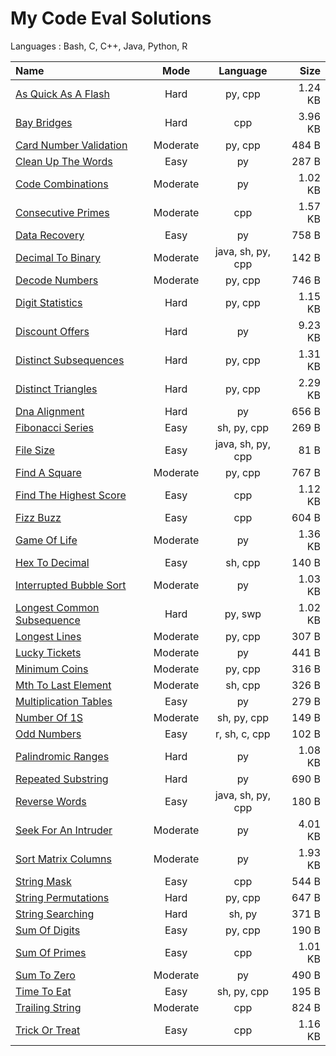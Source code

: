 # My Code Eval Solutions
Languages : Bash, C, C++, Java, Python, R

Name  | Mode | Language | Size
:--|:-:|:-:|--:
[As Quick As A Flash](01-hard/as_quick_as_a_flash) | Hard | py, cpp | 1.24 KB 
[Bay Bridges](01-hard/bay_bridges) | Hard | cpp | 3.96 KB 
[Card Number Validation](02-moderate/card_number_validation) | Moderate | py, cpp | 484 B 
[Clean Up The Words](03-easy/clean_up_the_words) | Easy | py | 287 B 
[Code Combinations](02-moderate/code_combinations) | Moderate | py | 1.02 KB 
[Consecutive Primes](02-moderate/consecutive_primes) | Moderate | cpp | 1.57 KB 
[Data Recovery](03-easy/data_recovery) | Easy | py | 758 B 
[Decimal To Binary](02-moderate/decimal_to_binary) | Moderate | java, sh, py, cpp | 142 B 
[Decode Numbers](02-moderate/decode_numbers) | Moderate | py, cpp | 746 B 
[Digit Statistics](01-hard/digit_statistics) | Hard | py, cpp | 1.15 KB 
[Discount Offers](01-hard/discount_offers) | Hard | py | 9.23 KB 
[Distinct Subsequences](01-hard/distinct_subsequences) | Hard | py, cpp | 1.31 KB 
[Distinct Triangles](01-hard/distinct_triangles) | Hard | py, cpp | 2.29 KB 
[Dna Alignment](01-hard/dna_alignment) | Hard | py | 656 B 
[Fibonacci Series](03-easy/fibonacci_series) | Easy | sh, py, cpp | 269 B 
[File Size](03-easy/file_size) | Easy | java, sh, py, cpp | 81 B 
[Find A Square](02-moderate/find_a_square) | Moderate | py, cpp | 767 B 
[Find The Highest Score](03-easy/find_the_highest_score) | Easy | cpp | 1.12 KB 
[Fizz Buzz](03-easy/fizz_buzz) | Easy | cpp | 604 B 
[Game Of Life](02-moderate/game_of_life) | Moderate | py | 1.36 KB 
[Hex To Decimal](03-easy/hex_to_decimal) | Easy | sh, cpp | 140 B 
[Interrupted Bubble Sort](02-moderate/interrupted_bubble_sort) | Moderate | py | 1.03 KB 
[Longest Common Subsequence](01-hard/longest_common_subsequence) | Hard | py, swp | 1.02 KB 
[Longest Lines](02-moderate/longest_lines) | Moderate | py, cpp | 307 B 
[Lucky Tickets](02-moderate/lucky_tickets) | Moderate | py | 441 B 
[Minimum Coins](02-moderate/minimum_coins) | Moderate | py, cpp | 316 B 
[Mth To Last Element](02-moderate/mth_to_last_element) | Moderate | sh, cpp | 326 B 
[Multiplication Tables](03-easy/multiplication_tables) | Easy | py | 279 B 
[Number Of 1S](02-moderate/number_of_1s) | Moderate | sh, py, cpp | 149 B 
[Odd Numbers](03-easy/odd_numbers) | Easy | r, sh, c, cpp | 102 B 
[Palindromic Ranges](01-hard/palindromic_ranges) | Hard | py | 1.08 KB 
[Repeated Substring](01-hard/repeated_substring) | Hard | py | 690 B 
[Reverse Words](03-easy/reverse_words) | Easy | java, sh, py, cpp | 180 B 
[Seek For An Intruder](02-moderate/seek_for_an_intruder) | Moderate | py | 4.01 KB 
[Sort Matrix Columns](02-moderate/sort_matrix_columns) | Moderate | py | 1.93 KB 
[String Mask](03-easy/string_mask) | Easy | cpp | 544 B 
[String Permutations](01-hard/string_permutations) | Hard | py, cpp | 647 B 
[String Searching](01-hard/string_searching) | Hard | sh, py | 371 B 
[Sum Of Digits](03-easy/sum_of_digits) | Easy | py, cpp | 190 B 
[Sum Of Primes](03-easy/sum_of_primes) | Easy | cpp | 1.01 KB 
[Sum To Zero](02-moderate/sum_to_zero) | Moderate | py | 490 B 
[Time To Eat](03-easy/time_to_eat) | Easy | sh, py, cpp | 195 B 
[Trailing String](02-moderate/trailing_string) | Moderate | cpp | 824 B 
[Trick Or Treat](03-easy/trick_or_treat) | Easy | cpp | 1.16 KB 
